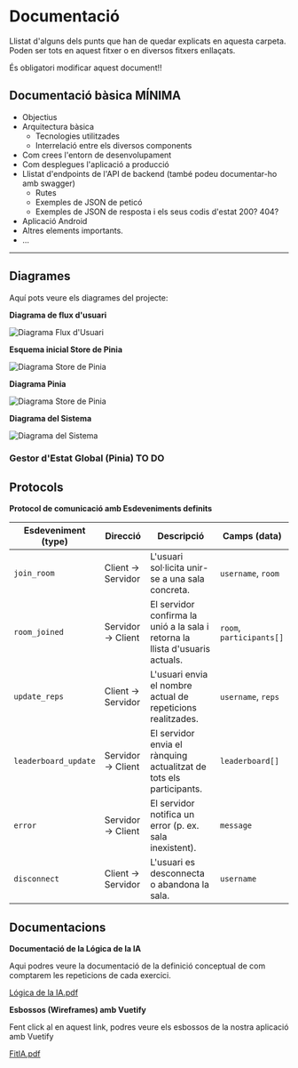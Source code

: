 # Documentació
Llistat d'alguns dels punts que han de quedar explicats en aquesta carpeta. Poden ser tots en aquest fitxer o en diversos fitxers enllaçats.

És obligatori modificar aquest document!!

## Documentació bàsica MÍNIMA
 * Objectius
 * Arquitectura bàsica
   * Tecnologies utilitzades
   * Interrelació entre els diversos components
 * Com crees l'entorn de desenvolupament
 * Com desplegues l'aplicació a producció
 * Llistat d'endpoints de l'API de backend (també podeu documentar-ho amb swagger)
    * Rutes
   * Exemples de JSON de peticó
   * Exemples de JSON de resposta i els seus codis d'estat 200? 404?
 * Aplicació Android
 * Altres elements importants.
 * ...

---


## Diagrames

Aquí pots veure els diagrames del projecte:

**Diagrama de flux d'usuari**

![Diagrama Flux d'Usuari](arxius/Fluxd'usuari.drawio.png)

**Esquema inicial Store de Pinia**

![Diagrama Store de Pinia](arxius/EsquemaStorePinia.png)

**Diagrama Pinia**

![Diagrama Store de Pinia](arxius/DiagramaPiniav2.png)

**Diagrama del Sistema**

![Diagrama del Sistema](arxius/DiagramaDelSistema.png)

### Gestor d'Estat Global (Pinia) TO DO

## Protocols

**Protocol de comunicació amb Esdeveniments definits**

| Esdeveniment (type) | Direcció | Descripció | Camps (data) |
|---|---|---|---|
| `join_room` | Client → Servidor | L'usuari sol·licita unir-se a una sala concreta. | `username`, `room` |
| `room_joined` | Servidor → Client | El servidor confirma la unió a la sala i retorna la llista d'usuaris actuals. | `room`, `participants[]` |
| `update_reps` | Client → Servidor | L'usuari envia el nombre actual de repeticions realitzades. | `username`, `reps` |
| `leaderboard_update` | Servidor → Client | El servidor envia el rànquing actualitzat de tots els participants. | `leaderboard[]` |
| `error` | Servidor → Client | El servidor notifica un error (p. ex. sala inexistent). | `message` |
| `disconnect` | Client → Servidor | L'usuari es desconnecta o abandona la sala. | `username` |

## Documentacions

**Documentació de la Lógica de la IA**

Aqui podres veure la documentació de la definició conceptual de com comptarem les repeticions de cada exercici.

[Lógica de la IA.pdf](https://github.com/user-attachments/files/23207721/Logica.de.la.IA.pdf)

**Esbossos (Wireframes) amb Vuetify**

Fent click al en aquest link, podres veure els esbossos de la nostra aplicació amb Vuetify

[FitIA.pdf](https://github.com/user-attachments/files/23207984/FitIA.pdf)
